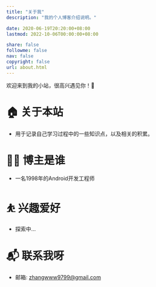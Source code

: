 ```yaml
---
title: "关于我"
description: "我的个人博客介绍说明。"

date: 2020-06-19T20:20:00+08:00
lastmod: 2022-10-06T00:00:00+08:00

share: false
followme: false
nav: false
copyright: false
url: about.html
---
```


欢迎来到我的小站，很高兴遇见你！🤝

# 🏠 关于本站
- 用于记录自己学习过程中的一些知识点，以及相关的积累。

# 👨‍💻 博主是谁
- 一名1998年的Android开发工程师

# ⛹ 兴趣爱好
- 探索中...

# 📬 联系我呀
- 邮箱: zhangwww9799@gmail.com

